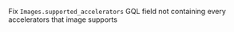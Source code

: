 Fix `Images.supported_accelerators` GQL field not containing every accelerators that image supports
